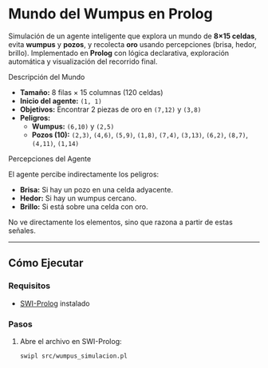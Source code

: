 
# Mundo del Wumpus en Prolog

Simulación de un agente inteligente que explora un mundo de **8×15 celdas**, evita **wumpus** y **pozos**, y recolecta **oro** usando percepciones (brisa, hedor, brillo). Implementado en **Prolog** con lógica declarativa, exploración automática y visualización del recorrido final.

 Descripción del Mundo

- **Tamaño:** 8 filas × 15 columnas (120 celdas)
- **Inicio del agente:** `(1, 1)`
- **Objetivos:** Encontrar 2 piezas de oro en `(7,12)` y `(3,8)`
- **Peligros:**
  - **Wumpus:** `(6,10)` y `(2,5)`
  - **Pozos (10):** `(2,3)`, `(4,6)`, `(5,9)`, `(1,8)`, `(7,4)`, `(3,13)`, `(6,2)`, `(8,7)`, `(4,11)`, `(1,14)`



Percepciones del Agente

El agente percibe indirectamente los peligros:
- **Brisa:** Si hay un pozo en una celda adyacente.
- **Hedor:** Si hay un wumpus cercano.
- **Brillo:** Si está sobre una celda con oro.

No ve directamente los elementos, sino que razona a partir de estas señales.

---

##  Cómo Ejecutar

### Requisitos
- [SWI-Prolog](https://www.swi-prolog.org/) instalado

### Pasos
1. Abre el archivo en SWI-Prolog:
   ```bash
   swipl src/wumpus_simulacion.pl
